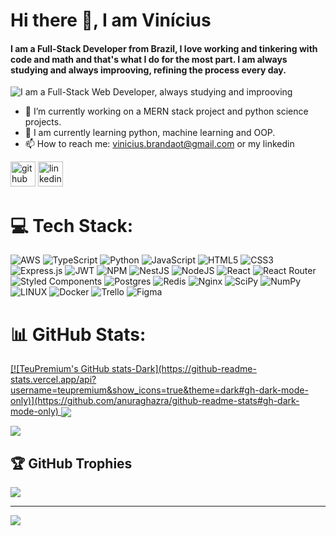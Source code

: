 ### <h1> Hi there 👋, I am Vinícius</h1>
#### I am a Full-Stack Developer from Brazil, I love working and tinkering with code and math and that's what I do for the most part. I am always studying and always improoving, refining the process every day.
![I am a Full-Stack Web Developer, always studying and improoving](https://repository-images.githubusercontent.com/507089682/889a6863-d25c-4a54-b2c5-8efad7260eeb)


- 🔭 I’m currently working on a MERN stack project and python science projects.   
- 🌱 I am currently learning python, machine learning and OOP. 
- 📫 How to reach me: vinicius.brandaot@gmail.com or my linkedin 
  



[<img src='https://cdn.jsdelivr.net/npm/simple-icons@3.0.1/icons/github.svg' alt='github' height='40'>](https://github.com/TeuPremium)  [<img src='https://cdn.jsdelivr.net/npm/simple-icons@3.0.1/icons/linkedin.svg' alt='linkedin' height='40'>](https://www.linkedin.com/in/https://www.linkedin.com/in/viniciusssb000//)  



# 💻 Tech Stack:
![AWS](https://img.shields.io/badge/AWS-%23FF9900.svg?style=for-the-badge&logo=amazon-aws&logoColor=white) ![TypeScript](https://img.shields.io/badge/typescript-%23007ACC.svg?style=for-the-badge&logo=typescript&logoColor=white) ![Python](https://img.shields.io/badge/python-3670A0?style=for-the-badge&logo=python&logoColor=ffdd54) ![JavaScript](https://img.shields.io/badge/javascript-%23323330.svg?style=for-the-badge&logo=javascript&logoColor=%23F7DF1E) ![HTML5](https://img.shields.io/badge/html5-%23E34F26.svg?style=for-the-badge&logo=html5&logoColor=white) ![CSS3](https://img.shields.io/badge/css3-%231572B6.svg?style=for-the-badge&logo=css3&logoColor=white) ![Express.js](https://img.shields.io/badge/express.js-%23404d59.svg?style=for-the-badge&logo=express&logoColor=%2361DAFB) ![JWT](https://img.shields.io/badge/JWT-black?style=for-the-badge&logo=JSON%20web%20tokens) ![NPM](https://img.shields.io/badge/NPM-%23000000.svg?style=for-the-badge&logo=npm&logoColor=white) ![NestJS](https://img.shields.io/badge/nestjs-%23E0234E.svg?style=for-the-badge&logo=nestjs&logoColor=white) ![NodeJS](https://img.shields.io/badge/node.js-6DA55F?style=for-the-badge&logo=node.js&logoColor=white) ![React](https://img.shields.io/badge/react-%2320232a.svg?style=for-the-badge&logo=react&logoColor=%2361DAFB) ![React Router](https://img.shields.io/badge/React_Router-CA4245?style=for-the-badge&logo=react-router&logoColor=white) ![Styled Components](https://img.shields.io/badge/styled--components-DB7093?style=for-the-badge&logo=styled-components&logoColor=white) ![Postgres](https://img.shields.io/badge/postgres-%23316192.svg?style=for-the-badge&logo=postgresql&logoColor=white) ![Redis](https://img.shields.io/badge/redis-%23DD0031.svg?style=for-the-badge&logo=redis&logoColor=white) ![Nginx](https://img.shields.io/badge/nginx-%23009639.svg?style=for-the-badge&logo=nginx&logoColor=white) ![SciPy](https://img.shields.io/badge/SciPy-%230C55A5.svg?style=for-the-badge&logo=scipy&logoColor=%white) ![NumPy](https://img.shields.io/badge/numpy-%23013243.svg?style=for-the-badge&logo=numpy&logoColor=white) ![LINUX](https://img.shields.io/badge/Linux-FCC624?style=for-the-badge&logo=linux&logoColor=black) ![Docker](https://img.shields.io/badge/docker-%230db7ed.svg?style=for-the-badge&logo=docker&logoColor=white) ![Trello](https://img.shields.io/badge/Trello-%23026AA7.svg?style=for-the-badge&logo=Trello&logoColor=white) 	![Figma](https://img.shields.io/badge/figma-%23F24E1E.svg?style=for-the-badge&logo=figma&logoColor=white)
# 📊 GitHub Stats:

<a href="https://github.com/TeuPremium">
[![TeuPremium's GitHub stats-Dark](https://github-readme-stats.vercel.app/api?username=teupremium&show_icons=true&theme=dark#gh-dark-mode-only)](https://github.com/anuraghazra/github-readme-stats#gh-dark-mode-only)
</a>
<a href="https://github.com/TeuPremium">
<img align="center" src="https://github-readme-stats.vercel.app/api/top-langs/?username=TeuPremium&theme=dark&hide_langs_below=1" /> 
</a><br/>
<a href="https://github.com/TeuPremium">
  
  ![](https://github-readme-streak-stats.herokuapp.com/?user=teupremium&theme=onedark&hide_border=false)<br/>
</a>


## 🏆 GitHub Trophies
![](https://github-profile-trophy.vercel.app/?username=teupremium&theme=radical&no-frame=false&no-bg=true&margin-w=4)

---
[![](https://visitcount.itsvg.in/api?id=teupremium&icon=0&color=10)](https://visitcount.itsvg.in)

<!-- Proudly created with GPRM ( https://gprm.itsvg.in ) -->
